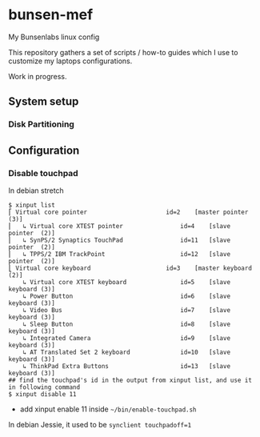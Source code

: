 # bunsen-mef

My Bunsenlabs linux config

This repository gathers a set of scripts / how-to guides which I use to customize my laptops configurations.

Work in progress.

## System setup

### Disk Partitioning

## Configuration

### Disable touchpad

In debian stretch

````
$ xinput list
⎡ Virtual core pointer                    	id=2	[master pointer  (3)]
⎜   ↳ Virtual core XTEST pointer              	id=4	[slave  pointer  (2)]
⎜   ↳ SynPS/2 Synaptics TouchPad              	id=11	[slave  pointer  (2)]
⎜   ↳ TPPS/2 IBM TrackPoint                   	id=12	[slave  pointer  (2)]
⎣ Virtual core keyboard                   	id=3	[master keyboard (2)]
    ↳ Virtual core XTEST keyboard             	id=5	[slave  keyboard (3)]
    ↳ Power Button                            	id=6	[slave  keyboard (3)]
    ↳ Video Bus                               	id=7	[slave  keyboard (3)]
    ↳ Sleep Button                            	id=8	[slave  keyboard (3)]
    ↳ Integrated Camera                       	id=9	[slave  keyboard (3)]
    ↳ AT Translated Set 2 keyboard            	id=10	[slave  keyboard (3)]
    ↳ ThinkPad Extra Buttons                  	id=13	[slave  keyboard (3)]
## find the touchpad's id in the output from xinput list, and use it in following command
$ xinput disable 11
````

+ add xinput enable 11 inside `~/bin/enable-touchpad.sh`

In debian Jessie, it used to be `synclient touchpadoff=1`
